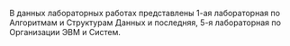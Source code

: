 В данных лабораторных работах представлены 1-ая лабораторная по Алгоритмам и Структурам Данных и последняя, 5-я лабораторная по Организации ЭВМ и Систем.
